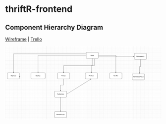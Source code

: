 # thriftR-frontend

## Component Hierarchy Diagram

[Wireframe](https://app.diagrams.net/) | [Trello](https://trello.com/b/y6oG2JhY/thriftr)

![Image](/assets/Screen%20Shot%202022-08-11%20at%2012.42.47%20PM.png)
